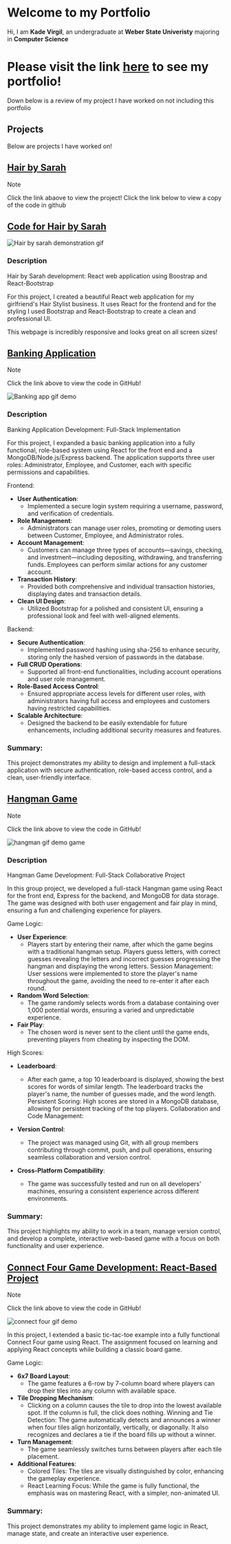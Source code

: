 # Welcome to my Portfolio
Hi, I am **Kade Virgil**, an undergraduate at **Weber State Univeristy** majoring in **Computer Science**

# Please visit the link [here](https://kadevirgil.github.io/test-portfolio/) to see my portfolio!

Down below is a review of my project I have worked on not including this portfolio

## Projects
Below are projects I have worked on!

## [Hair by Sarah](https://hairbysarah.netlify.app/)
> [!NOTE]
> Click the link abaove to view the project!
> Click the link below to view a copy of the code in github

## [Code for Hair by Sarah](https://github.com/kadevirgil/test-portfolio/tree/main/projects/hair-by-sarah%20-%20Copy)

![Hair by sarah demonstration gif](/gifs/hair-by-sarah.gif)

### Description
Hair by Sarah development: React web application using Boostrap and React-Bootstrap

For this project, I created a beautiful React web application for my girlfriend's Hair Stylist 
business. It uses React for the frontend and for the styling I used Bootstrap and React-Bootstrap
to create a clean and professional UI.

This webpage is incredibly responsive and looks great on all screen sizes!


## [Banking Application](https://github.com/kadevirgil/test-portfolio/tree/main/projects/Banking-App)

> [!NOTE]
> Click the link above to view the code in GitHub!

![Banking app gif demo](/gifs/banking-app.gif)

### Description
Banking Application Development: Full-Stack Implementation

For this project, I expanded a basic banking application into a fully functional, role-based system using React for the front end and a MongoDB/Node.js/Express backend. The application supports three user roles: Administrator, Employee, and Customer, each with specific permissions and capabilities.

Frontend:

- **User Authentication**:
  - Implemented a secure login system requiring a username, password, and verification of credentials.
- **Role Management**:
  - Administrators can manage user roles, promoting or demoting users between Customer, Employee, and Administrator roles.
- **Account Management**:
  - Customers can manage three types of accounts—savings, checking, and investment—including depositing, withdrawing, and transferring funds. Employees can perform similar actions for any customer account.
- **Transaction History**:
  - Provided both comprehensive and individual transaction histories, displaying dates and transaction details.
- **Clean UI Design**:
  - Utilized Bootstrap for a polished and consistent UI, ensuring a professional look and feel with well-aligned elements.

Backend:

- **Secure Authentication**:
  - Implemented password hashing using sha-256 to enhance security, storing only the hashed version of passwords in the database.
- **Full CRUD Operations**:
  - Supported all front-end functionalities, including account operations and user role management.
- **Role-Based Access Control**:
  - Ensured appropriate access levels for different user roles, with administrators having full access and employees and customers having restricted capabilities.
- **Scalable Architecture**:
  - Designed the backend to be easily extendable for future enhancements, including additional security measures and features.

### Summary: 
This project demonstrates my ability to design and implement a full-stack application with secure authentication, role-based access control, and a clean, user-friendly interface.

## [Hangman Game](https://github.com/kadevirgil/test-portfolio/tree/main/projects/CS3750_Hangman_Game)

> [!NOTE]
> Click the link above to view the code in GitHub!

![hangman gif demo game](/gifs/hangman-game.gif)

### Description
Hangman Game Development: Full-Stack Collaborative Project

In this group project, we developed a full-stack Hangman game using React for the front end, Express for the backend, and MongoDB for data storage. The game was designed with both user engagement and fair play in mind, ensuring a fun and challenging experience for players.

Game Logic:

- **User Experience**:
  - Players start by entering their name, after which the game begins with a traditional hangman setup. Players guess letters, with correct guesses revealing the letters and incorrect guesses progressing the hangman and displaying the wrong letters.
Session Management: User sessions were implemented to store the player's name throughout the game, avoiding the need to re-enter it after each round.
- **Random Word Selection**:
  - The game randomly selects words from a database containing over 1,000 potential words, ensuring a varied and unpredictable experience.
- **Fair Play**:
  - The chosen word is never sent to the client until the game ends, preventing players from cheating by inspecting the DOM.
  
High Scores:

- **Leaderboard**:
  - After each game, a top 10 leaderboard is displayed, showing the best scores for words of similar length. The leaderboard tracks the player's name, the number of guesses made, and the word length.
Persistent Scoring: High scores are stored in a MongoDB database, allowing for persistent tracking of the top players.
Collaboration and Code Management:

- **Version Control**:
  - The project was managed using Git, with all group members contributing through commit, push, and pull operations, ensuring seamless collaboration and version control.
- **Cross-Platform Compatibility**:
  - The game was successfully tested and run on all developers' machines, ensuring a consistent experience across different environments.

### Summary: 
This project highlights my ability to work in a team, manage version control, and develop a complete, interactive web-based game with a focus on both functionality and user experience.

## [Connect Four Game Development: React-Based Project](https://github.com/kadevirgil/test-portfolio/tree/main/projects/connect-four)

> [!NOTE]
> Click the link above to view the code in GitHub!

![connect four gif demo](/gifs/connect-4.gif)

In this project, I extended a basic tic-tac-toe example into a fully functional Connect Four game using React. The assignment focused on learning and applying React concepts while building a classic board game.

Game Logic:

- **6x7 Board Layout**:
    - The game features a 6-row by 7-column board where players can drop their tiles into any column with available space.
- **Tile Dropping Mechanism**:
    - Clicking on a column causes the tile to drop into the lowest available spot. If the column is full, the click does nothing.
Winning and Tie Detection: The game automatically detects and announces a winner when four tiles align horizontally, vertically, or diagonally. It also recognizes and declares a tie if the board fills up without a winner.
- **Turn Management**:
    - The game seamlessly switches turns between players after each tile placement.
- **Additional Features**:
    - Colored Tiles: The tiles are visually distinguished by color, enhancing the gameplay experience.
    - React Learning Focus: While the game is fully functional, the emphasis was on mastering React, with a simpler, non-animated UI.

### Summary:
This project demonstrates my ability to implement game logic in React, manage state, and create an interactive user experience.


